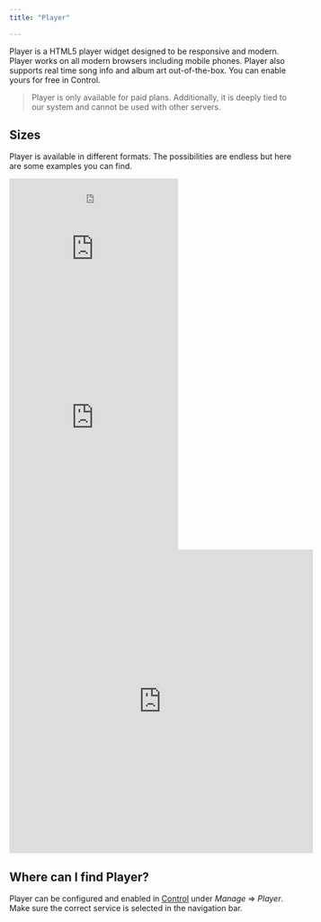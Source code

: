 ```yaml
---
title: "Player"

---
```

Player is a HTML5 player widget designed to be responsive and modern. Player works on all modern browsers including mobile phones. Player also supports real time song info and album art out-of-the-box. You can enable yours for free in Control.
> Player is only available for paid plans. Additionally, it is deeply tied to our system and cannot be used with other servers.


## Sizes

Player is available in different formats. The possibilities are endless but here are some examples you can find.

<iframe style="width: 300px; height: 60px; border: 0;" src="https://player.shoutca.st/?username=opencast"></iframe>

<iframe style="width: 300px; height: 150px; border: 0;" src="https://player.shoutca.st/?username=opencast"></iframe>

<iframe style="width: 300px; height: 450px; border: 0;" src="https://player.shoutca.st/?username=opencast"></iframe>

<iframe style="width: 540px; height: 540px; border: 0;" src="https://player.shoutca.st/?username=opencast"></iframe>


## Where can I find Player?

Player can be configured and enabled in [Control](doc:log-in) under *Manage* ⇒ *Player*. Make sure the correct service is selected in the navigation bar.

